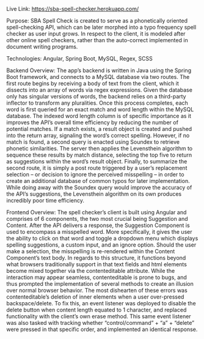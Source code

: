 Live Link: https://sba-spell-checker.herokuapp.com/

Purpose: 
SBA Spell Check is created to serve as a phonetically oriented spell-checking API, which can be later morphed into a typo frequency spell checker as user input grows. In respect to the client, it is modeled after other online spell checkers, rather than the auto-correct implemented in document writing programs. 

Technologies: Angular, Spring Boot, MySQL, Regex, SCSS

Backend Overview: 
The app’s backend is written in Java using the Spring Boot framework, and connects to a MySQL database via two routes. The first route begins by receiving a body of text from the client, which it dissects into an array of words via regex expressions. Given the database only has singular versions of words, the backend relies on a third-party inflector to transform any pluralities. Once this process completes, each word is first queried for an exact match and word length within the MySQL database. The indexed word length column is of specific importance as it improves the API’s overall time efficiency by reducing the number of potential matches. If a match exists, a result object is created and pushed into the return array, signaling the word’s correct spelling. However, if no match is found, a second query is enacted using Soundex to retrieve phonetic similarities.  The server then applies the Levensthein algorithm to sequence these results by match distance, selecting the top five to return as suggestions within the word’s result object. Finally, to summarize the second route, it is simply a post route triggered by a user’s replacement selection – or decision to ignore the perceived misspelling – in order to create an additional database of common typos for later implementation. While doing away with the Soundex query would improve the accuracy of the API’s suggestions, the Levensthein algorithm on its own produces incredibly poor time efficiency. 


Frontend Overview: The spell checker’s client is built using Angular and comprises of 6 components, the two most crucial being Suggestion and Content. After the API delivers a response, the Suggestion Component is used to encompass a misspelled word. More specifically, it gives the user the ability to click on that word and toggle a dropdown menu which displays spelling suggestions, a custom input, and an ignore option. Should the user make a selection, the misspelling is re-rendered within the Content Component’s text body. In regards to this structure, it functions beyond what browsers traditionally support in that text fields and html elements become mixed together via the contenteditable attribute. While the interaction may appear seamless, contenteditable is prone to bugs, and thus prompted the implementation of several methods to create an illusion over normal browser behavior. The most dishearten of these errors was contenteditable’s deletion of inner elements when a user over-pressed backspace/delete. To fix this, an event listener was deployed to disable the delete button when content length equated to 1 character, and replaced functionality with the client’s own erase method. This same event listener was also tasked with tracking whether “control/command” + “a” + “delete” were pressed in that specific order, and implemented an identical response. 

